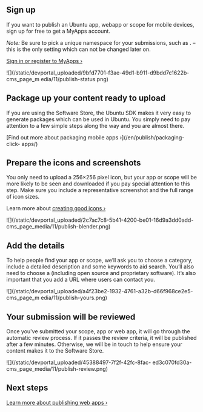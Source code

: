





## Sign up

If you want to publish an Ubuntu app, webapp or scope for mobile devices, sign
up for free to get a MyApps account.

_Note:_ Be sure to pick a unique namespace for your submissions, such as
<appname>.<username> – this is the only setting which can not be changed later
on.

[Sign in or register to MyApps ›](https://myapps.developer.ubuntu.com/)

![](/static/devportal_uploaded/9bfd7701-f3ae-49d1-b911-d9bdd7c1622b-cms_page_m
edia/11/publish-status.png)





## Package up your content ready to upload

If you are using the Software Store, the Ubuntu SDK makes it very easy to
generate packages which can be used in Ubuntu. You simply need to pay
attention to a few simple steps along the way and you are almost there.

[Find out more about packaging mobile apps ›](/en/publish/packaging-click-
apps/)





## Prepare the icons and screenshots

You only need to upload a 256×256 pixel icon, but your app or scope will be
more likely to be seen and downloaded if you pay special attention to this
step. Make sure you include a representative screenshot and the full range of
icon sizes.

Learn more about [creating good icons ›](/en/publish/creating-a-good-icon/)

![](/static/devportal_uploaded/2c7ac7c8-5b41-4200-be01-16d9a3dd0add-
cms_page_media/11/publish-blender.png)





## Add the details

To help people find your app or scope, we’ll ask you to choose a category,
include a detailed description and some keywords to aid search. You’ll also
need to choose a (including open source and proprietary software). It’s also
important that you add a URL where users can contact you.

![](/static/devportal_uploaded/a4f23be2-1932-4761-a32b-d66f968ce2e5-cms_page_m
edia/11/publish-yours.png)





## Your submission will be reviewed

Once you've submitted your scope, app or web app, it will go through the
automatic review process. If it passes the review criteria, it will be
published after a few minutes. Otherwise, we will be in touch to help ensure
your content makes it to the Software Store.

![](/static/devportal_uploaded/45388497-7f2f-42fc-8fac-
ed3c070fd30a-cms_page_media/11/publish-review.png)





## Next steps

[Learn more about publishing web apps ›](/en/publish/web/)





